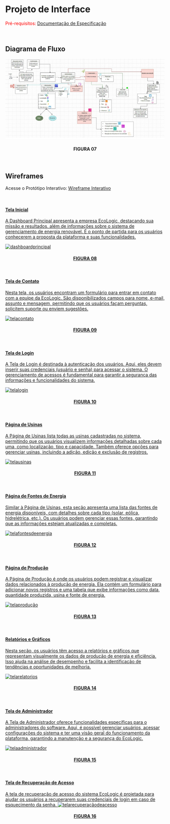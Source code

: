 
# Projeto de Interface

<span style="color:red">Pré-requisitos: <a href="2-Especificação do Projeto.md"> Documentação de Especificação</a></span>

<br>

## Diagrama de Fluxo

![Exemplo de Diagrama de Fluxo](img/Diagrama%20de%20fluxo.jpg)

<h4 align="center">FIGURA 07</h4>

<br>

## Wireframes

Acesse o Protótipo Interativo: <a href="https://www.figma.com/proto/Db1zTIievwFgSJaRn6pPCc/EcoLogic?page-id=0%3A1&node-id=34-170&node-type=canvas&viewport=-924%2C1484%2C0.18&t=vakdleKlL0jGjySA-1&scaling=min-zoom&content-scaling=fixed&starting-point-node-id=34%3A170&share=1">Wireframe Interativo

<br>

#### Tela Inicial
A Dashboard Principal apresenta a empresa EcoLogic, destacando sua missão e resultados, além de informações sobre o sistema de gerenciamento de energia renovável. É o ponto de partida para os usuários conhecerem a proposta da plataforma e suas funcionalidades.

![dashboardprincipal](https://github.com/user-attachments/assets/bba2e2e7-9d66-4ac6-8733-e95ea34f403d)
<h4 align="center">FIGURA 08</h4>

<br>

#### Tela de Contato
Nesta tela, os usuários encontram um formulário para entrar em contato com a equipe da EcoLogic. São disponibilizados campos para nome, e-mail, assunto e mensagem, permitindo que os usuários façam perguntas, solicitem suporte ou enviem sugestões.

![telacontato](https://github.com/user-attachments/assets/466dddc2-4888-454f-8f5f-e66516f23a1a)
<h4 align="center">FIGURA 09</h4>

<br>

#### Tela de Login
A Tela de Login é destinada à autenticação dos usuários. Aqui, eles devem inserir suas credenciais (usuário e senha) para acessar o sistema. O gerenciamento de acessos é fundamental para garantir a segurança das informações e funcionalidades do sistema.

![telalogin](https://github.com/user-attachments/assets/a727db2a-a7fe-4afc-b370-bd812ea9fb03)
<h4 align="center">FIGURA 10</h4>

<br>

#### Página de Usinas
A Página de Usinas lista todas as usinas cadastradas no sistema, permitindo que os usuários visualizem informações detalhadas sobre cada uma, como localização, tipo e capacidade. Também oferece opções para gerenciar usinas, incluindo a adição, edição e exclusão de registros.

![telausinas](https://github.com/user-attachments/assets/eeb18c0d-cecb-43ac-b3da-e4f1237369cc)
<h4 align="center">FIGURA 11</h4>

<br>

#### Página de Fontes de Energia
Similar à Página de Usinas, esta seção apresenta uma lista das fontes de energia disponíveis, com detalhes sobre cada tipo (solar, eólica, hidrelétrica, etc.). Os usuários podem gerenciar essas fontes, garantindo que as informações estejam atualizadas e completas.

![telafontesdeenergia](https://github.com/user-attachments/assets/46c20bc6-ff09-4e56-b269-5384f88e7c1f)
<h4 align="center">FIGURA 12</h4>

<br>

#### Página de Produção
A Página de Produção é onde os usuários podem registrar e visualizar dados relacionados à produção de energia. Ela contém um formulário para adicionar novos registros e uma tabela que exibe informações como data, quantidade produzida, usina e fonte de energia.

![telaprodução](https://github.com/user-attachments/assets/867148cf-59ec-49f1-a834-fab46a6eacd1)
<h4 align="center">FIGURA 13</h4>

<br>

#### Relatórios e Gráficos
Nesta seção, os usuários têm acesso a relatórios e gráficos que representam visualmente os dados de produção de energia e eficiência. Isso ajuda na análise de desempenho e facilita a identificação de tendências e oportunidades de melhoria.

![telarelatorios](https://github.com/user-attachments/assets/1cdc74a7-010d-42f1-aa9e-0ba04fe9726b)
<h4 align="center">FIGURA 14</h4>

<br>

#### Tela de Administrador
A Tela de Administrador oferece funcionalidades específicas para o administradores do software. Aqui, é possível gerenciar usuários, acessar configurações do sistema e ter uma visão geral do funcionamento da plataforma, garantindo a manutenção e a segurança do EcoLogic.

![telaadministrador](https://github.com/user-attachments/assets/1ca4e4b3-2d8f-498d-8257-ac0ac3058a1d)
<h4 align="center">FIGURA 15</h4>

<br>

#### Tela de Recuperação de Acesso
A tela de recuperação de acesso do sistema EcoLogic é projetada para ajudar os usuários a recuperarem suas credenciais de login em caso de esquecimento da senha. 
![telarecuperaçãodeacesso](https://github.com/user-attachments/assets/40d0958c-afd2-4c54-8f9f-75ce87c3a31a)
<h4 align="center">FIGURA 16</h4>

<br>

